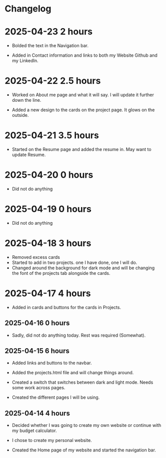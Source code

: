 # Changelog

# 2025-04-23 2 hours

- Bolded the text in the Navigation bar. 

- Added in Contact information and links to both my Website Github and my LinkedIn.

# 2025-04-22 2.5 hours

- Worked on About me page and what it will say. I will update it further down the line.

- Added a new design to the cards on the project page. It glows on the outside.

# 2025-04-21 3.5 hours

- Started on the Resume page and added the resume in. May want to update Resume.

# 2025-04-20 0 hours

- Did not do anything

# 2025-04-19 0 hours

- Did not do anything

# 2025-04-18 3 hours

- Removed excess cards  
- Started to add in two projects. one I have done, one I will do.
- Changed around the background for dark mode and will be changing the font of the projects tab alongside the cards.

# 2025-04-17 4 hours

- Added in cards and buttons for the cards in Projects.

## 2025-04-16 0 hours

- Sadly, did not do anything today. Rest was required (Somewhat).

## 2025-04-15 6 hours

- Added links and buttons to the navbar.

- Added the projects.html file and will change things around.

- Created a switch that switches between dark and light mode. Needs some work across pages.

- Created the different pages I will be using.

## 2025-04-14 4 hours

- Decided whether I was going to create my own website or continue with my budget calculator. 

- I chose to create my personal website.

- Created the Home page of my website and started the navigation bar.

